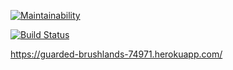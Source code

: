 [![Maintainability](https://api.codeclimate.com/v1/badges/cb662bae75b2064c2d03/maintainability)](https://codeclimate.com/github/AlexandrIgn/project-lvl3-s472/maintainability)

[![Build Status](https://travis-ci.org/AlexandrIgn/project-lvl3-s472.svg?branch=master)](https://travis-ci.org/AlexandrIgn/project-lvl3-s472)

https://guarded-brushlands-74971.herokuapp.com/